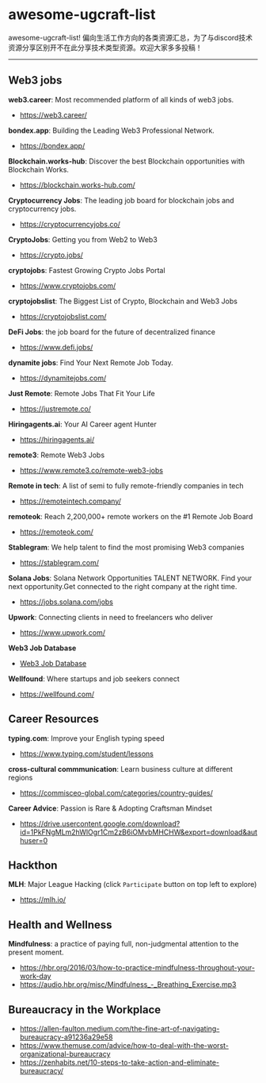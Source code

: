 # awesome-ugcraft-list
awesome-ugcraft-list!
偏向生活工作方向的各类资源汇总，为了与discord技术资源分享区别开不在此分享技术类型资源。欢迎大家多多投稿！

---

## Web3 jobs

**web3.career**: Most recommended platform of all kinds of web3 jobs.

- <https://web3.career/>

**bondex.app**: Building the Leading Web3 Professional Network.

- <https://bondex.app/>

**Blockchain.works-hub**: Discover the best Blockchain opportunities with Blockchain Works.

- <https://blockchain.works-hub.com/>

**Cryptocurrency Jobs**: The leading job board for blockchain jobs and cryptocurrency jobs.

- <https://cryptocurrencyjobs.co/>

**CryptoJobs**: Getting you from Web2 to Web3

- <https://crypto.jobs/>


**cryptojobs**: Fastest Growing Crypto Jobs Portal

- <https://www.cryptojobs.com/>

**cryptojobslist**: The Biggest List of Crypto, Blockchain and Web3 Jobs

- <https://cryptojobslist.com/>

**DeFi Jobs**: the job board for the future of decentralized finance

- <https://www.defi.jobs/>

**dynamite jobs**: Find Your Next Remote Job Today.

- <https://dynamitejobs.com/>

**Just Remote**: Remote Jobs That Fit Your Life

- <https://justremote.co/>

**Hiringagents.ai**: Your AI Career agent Hunter

- <https://hiringagents.ai/>

**remote3**: Remote Web3 Jobs

- <https://www.remote3.co/remote-web3-jobs>

**Remote in tech**: A list of semi to fully remote-friendly companies in tech

- <https://remoteintech.company/>

**remoteok**: Reach 2,200,000+ remote workers on the #1 Remote Job Board

- <https://remoteok.com/>

**Stablegram**: We help talent to find the most promising Web3 companies

- <https://stablegram.com/>

**Solana Jobs**: Solana Network Opportunities TALENT NETWORK. Find your next opportunity.Get connected to the right company at the right time.

- <https://jobs.solana.com/jobs>

**Upwork**: Connecting clients in need to freelancers who deliver

- <https://www.upwork.com/>

**Web3 Job Database**

- [Web3 Job Database](https://docs.google.com/spreadsheets/d/1jxymnRoNf05quL4QCr69702AEAC1QQroX-_gl9iNz_A/edit?gid=870926729#gid=870926729)

**Wellfound**: Where startups and job seekers connect

- <https://wellfound.com/>



## Career Resources

**typing.com**: Improve your English typing speed

- <https://www.typing.com/student/lessons>

**cross-cultural commmunication**: Learn business culture at different regions
- <https://commisceo-global.com/categories/country-guides/> 

**Career Advice**: Passion is Rare & Adopting Craftsman Mindset

- <https://drive.usercontent.google.com/download?id=1PkFNgMLm2hWlOgr1Cm2zB6iOMvbMHCHW&export=download&authuser=0>

## Hackthon

**MLH**: Major League Hacking (click `Participate` button on top left to explore)
- <https://mlh.io/>


## Health and Wellness

**Mindfulness**: a practice of paying full, non-judgmental attention to the present moment.
- <https://hbr.org/2016/03/how-to-practice-mindfulness-throughout-your-work-day>
- <https://audio.hbr.org/misc/Mindfulness_-_Breathing_Exercise.mp3>

## Bureaucracy in the Workplace
- <https://allen-faulton.medium.com/the-fine-art-of-navigating-bureaucracy-a91236a29e58>
- <https://www.themuse.com/advice/how-to-deal-with-the-worst-organizational-bureaucracy>
- <https://zenhabits.net/10-steps-to-take-action-and-eliminate-bureaucracy/>